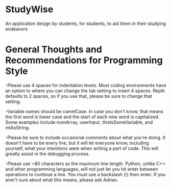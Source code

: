 # StudyWise
An application design by students, for students, to aid them in their studying endeavors

# General Thoughts and Recommendations for Programming Style

-Please use 4 spaces for indentation levels. Most coding environments have an option to where 
 you can change the tab setting to insert 4 spaces. Replit defaults to 2 spaces, so if you use
 that, please be sure to change that setting.

-Variable names should be camelCase. In case you don't know, that means the first word is
 lower case and the start of each new word is capitalized. Some examples include numArray,
 userInput, thisIsSomeVariable, and intAsString.

-Please be sure to include occasional comments about what you're doing. It doesn't have to be
 every line, but it will let everyone know, including yourself, what your intentions were when
 writing a part of code. This will greatly assist in the debugging process.

-Please use ~80 characters as the maximum line length. Python, unlike C++ and other programming
 languages, will not just let you hit enter between operations to continue a line. You must use
 a backslash (\\\) then enter. If you aren't sure about what this means, please ask Adrian.
